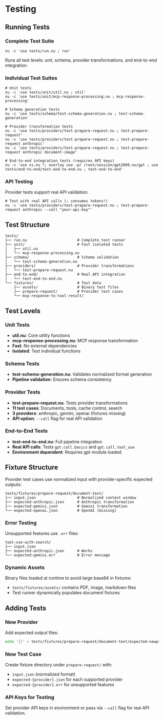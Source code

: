 # Testing

## Running Tests

### Complete Test Suite

```nushell
nu -c 'use tests/run.nu ; run'
```

Runs all test levels: unit, schema, provider transformations, and end-to-end integration.

### Individual Test Suites

```nushell
# Unit tests
nu -c 'use tests/unit/util.nu ; util'
nu -c 'use tests/unit/mcp-response-processing.nu ; mcp-response-processing'

# Schema generation tests
nu -c 'use tests/schema/test-schema-generation.nu ; test-schema-generation'

# Provider transformation tests
nu -c 'use tests/providers/test-prepare-request.nu ; test-prepare-request'
nu -c 'use tests/providers/test-prepare-request.nu ; test-prepare-request anthropic'
nu -c 'use tests/providers/test-prepare-request.nu ; test-prepare-request anthropic document-image'

# End-to-end integration tests (requires API keys)
nu -c 'use xs.nu *; overlay use -pr /root/session/gpt2099.nu/gpt ; use tests/end-to-end/test-end-to-end.nu ; test-end-to-end'
```

### API Testing

Provider tests support real API validation:

```nushell
# Test with real API calls (⚠️ consumes tokens!)
nu -c 'use tests/providers/test-prepare-request.nu ; test-prepare-request anthropic --call "your-api-key"'
```

## Test Structure

```
tests/
├── run.nu                       # Complete test runner
├── unit/                        # Fast isolated tests
│   ├── util.nu
│   └── mcp-response-processing.nu
├── schema/                      # Schema validation
│   └── test-schema-generation.nu
├── providers/                   # Provider transformations
│   └── test-prepare-request.nu
├── end-to-end/                  # Real API integration
│   └── test-end-to-end.nu
└── fixtures/                    # Test data
    ├── assets/                  # Binary test files
    ├── prepare-request/         # Provider test cases
    └── mcp-response-to-tool-result/
```

## Test Levels

### Unit Tests
- **util.nu**: Core utility functions
- **mcp-response-processing.nu**: MCP response transformation
- **Fast**: No external dependencies
- **Isolated**: Test individual functions

### Schema Tests
- **test-schema-generation.nu**: Validates normalized format generation
- **Pipeline validation**: Ensures schema consistency

### Provider Tests
- **test-prepare-request.nu**: Tests provider transformations
- **11 test cases**: Documents, tools, cache control, search
- **3 providers**: anthropic, gemini, openai (fixtures missing)
- **API option**: `--call` flag for real API validation

### End-to-End Tests
- **test-end-to-end.nu**: Full pipeline integration
- **Real API calls**: Tests `gpt.call.basics` and `gpt.call.tool_use`
- **Environment dependent**: Requires gpt module loaded

## Fixture Structure

Provider test cases use normalized input with provider-specific expected outputs:

```
tests/fixtures/prepare-request/document-text/
├── input.json                   # Normalized context window
├── expected-anthropic.json      # Anthropic transformation
├── expected-gemini.json         # Gemini transformation
└── expected-openai.json         # OpenAI (missing)
```

### Error Testing

Unsupported features use `.err` files:

```
tool-use-with-search/
├── input.json
├── expected-anthropic.json      # Works
└── expected-gemini.err          # Error message
```

### Dynamic Assets

Binary files loaded at runtime to avoid large base64 in fixtures:
- `tests/fixtures/assets/` contains PDF, image, markdown files
- Test runner dynamically populates document fixtures

## Adding Tests

### New Provider
Add expected output files:
```bash
echo '{}' > tests/fixtures/prepare-request/document-text/expected-newprovider.json
```

### New Test Case
Create fixture directory under `prepare-request/` with:
- `input.json` (normalized format)
- `expected-{provider}.json` for each supported provider
- `expected-{provider}.err` for unsupported features

### API Keys for Testing
Set provider API keys in environment or pass via `--call` flag for real API validation.